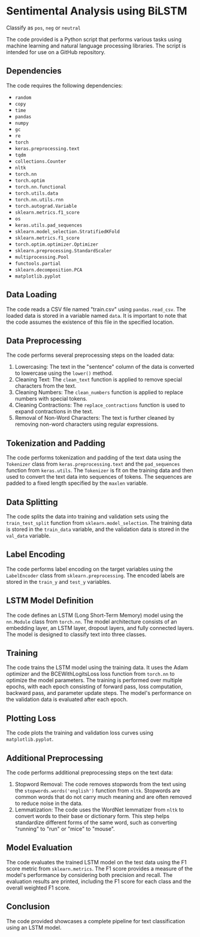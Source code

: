 # Sentimental Analysis using BiLSTM
Classify as `pos`, `neg` or `neutral`

The code provided is a Python script that performs various tasks using machine learning and natural language processing libraries. The script is intended for use on a GitHub repository.

## Dependencies

The code requires the following dependencies:

- `random`
- `copy`
- `time`
- `pandas`
- `numpy`
- `gc`
- `re`
- `torch`
- `keras.preprocessing.text`
- `tqdm`
- `collections.Counter`
- `nltk`
- `torch.nn`
- `torch.optim`
- `torch.nn.functional`
- `torch.utils.data`
- `torch.nn.utils.rnn`
- `torch.autograd.Variable`
- `sklearn.metrics.f1_score`
- `os`
- `keras.utils.pad_sequences`
- `sklearn.model_selection.StratifiedKFold`
- `sklearn.metrics.f1_score`
- `torch.optim.optimizer.Optimizer`
- `sklearn.preprocessing.StandardScaler`
- `multiprocessing.Pool`
- `functools.partial`
- `sklearn.decomposition.PCA`
- `matplotlib.pyplot`

## Data Loading

The code reads a CSV file named "train.csv" using `pandas.read_csv`. The loaded data is stored in a variable named `data`. It is important to note that the code assumes the existence of this file in the specified location.

## Data Preprocessing

The code performs several preprocessing steps on the loaded data:

1. Lowercasing: The text in the "sentence" column of the data is converted to lowercase using the `lower()` method.
2. Cleaning Text: The `clean_text` function is applied to remove special characters from the text.
3. Cleaning Numbers: The `clean_numbers` function is applied to replace numbers with special tokens.
4. Cleaning Contractions: The `replace_contractions` function is used to expand contractions in the text.
5. Removal of Non-Word Characters: The text is further cleaned by removing non-word characters using regular expressions.

## Tokenization and Padding

The code performs tokenization and padding of the text data using the `Tokenizer` class from `keras.preprocessing.text` and the `pad_sequences` function from `keras.utils`. The `Tokenizer` is fit on the training data and then used to convert the text data into sequences of tokens. The sequences are padded to a fixed length specified by the `maxlen` variable.

## Data Splitting

The code splits the data into training and validation sets using the `train_test_split` function from `sklearn.model_selection`. The training data is stored in the `train_data` variable, and the validation data is stored in the `val_data` variable.

## Label Encoding

The code performs label encoding on the target variables using the `LabelEncoder` class from `sklearn.preprocessing`. The encoded labels are stored in the `train_y` and `test_y` variables.

## LSTM Model Definition

The code defines an LSTM (Long Short-Term Memory) model using the `nn.Module` class from `torch.nn`. The model architecture consists of an embedding layer, an LSTM layer, dropout layers, and fully connected layers. The model is designed to classify text into three classes.

## Training

The code trains the LSTM model using the training data. It uses the Adam optimizer and the BCEWithLogitsLoss loss function from `torch.nn` to optimize the model parameters. The training is performed over multiple epochs, with each epoch consisting of forward pass, loss computation, backward pass, and parameter update steps. The model's performance on the validation data is evaluated after each epoch.

## Plotting Loss

The code plots the training and validation loss curves using `matplotlib.pyplot`.

## Additional Preprocessing

The code performs additional preprocessing steps on the text data:

1. Stopword Removal: The code removes stopwords from the text using the `stopwords.words('english')` function from `nltk`. Stopwords are common words that do not carry much meaning and are often removed to reduce noise in the data.
2. Lemmatization: The code uses the WordNet lemmatizer from `nltk` to convert words to their base or dictionary form. This step helps standardize different forms of the same word, such as converting "running" to "run" or "mice" to "mouse".

## Model Evaluation

The code evaluates the trained LSTM model on the test data using the F1 score metric from `sklearn.metrics`. The F1 score provides a measure of the model's performance by considering both precision and recall. The evaluation results are printed, including the F1 score for each class and the overall weighted F1 score.

## Conclusion

The code provided showcases a complete pipeline for text classification using an LSTM model.
